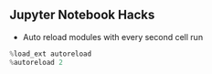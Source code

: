 ## Jupyter Notebook Hacks

* Auto reload modules with every second cell run
```python
%load_ext autoreload
%autoreload 2
```